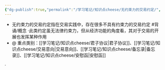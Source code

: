```yaml
---
{"dg-publish":true,"permalink":"/学习笔记/知识点cheese/无约束力的交易约定/","dgPassFrontmatter":true,"created":"2024-07-14T20:51:32.604+08:00","updated":"2024-09-11T12:29:49.075+08:00"}
---
```


- 无约束力的交易约定指在交易实践中，存在很多不具有约束力的交易约定 #背诵/概念 
·此类约定虽无法律约束力，但从经济功能的角度看，其对于交易的开展也发挥某种作用
- @ 重点类别：[[学习笔记/知识点cheese/君子协议\|君子协议]]、[[学习笔记/知识点cheese/交易意向\|交易意向]]、[[学习笔记/知识点cheese/备忘录\|备忘录]]、[[学习笔记/知识点cheese/安慰函\|安慰函]]

·